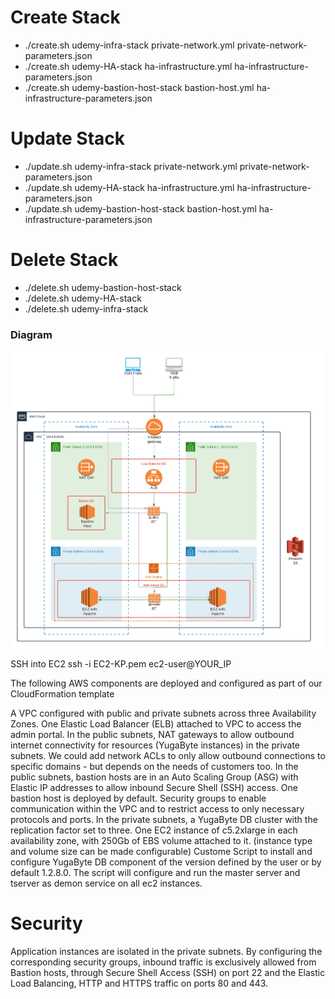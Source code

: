 # Create Stack
* ./create.sh udemy-infra-stack private-network.yml private-network-parameters.json
* ./create.sh udemy-HA-stack ha-infrastructure.yml ha-infrastructure-parameters.json
* ./create.sh udemy-bastion-host-stack bastion-host.yml ha-infrastructure-parameters.json

# Update Stack
* ./update.sh udemy-infra-stack private-network.yml private-network-parameters.json
* ./update.sh udemy-HA-stack ha-infrastructure.yml ha-infrastructure-parameters.json
* ./update.sh udemy-bastion-host-stack bastion-host.yml ha-infrastructure-parameters.json

# Delete Stack
* ./delete.sh udemy-bastion-host-stack
* ./delete.sh udemy-HA-stack
* ./delete.sh udemy-infra-stack


### Diagram
![Diagram](AWS-HA-Instrastructure-CF.png)


SSH into EC2
ssh -i EC2-KP.pem ec2-user@YOUR_IP

The following AWS components are deployed and configured as part of our CloudFormation template

A VPC configured with public and private subnets across three Availability Zones.
One Elastic Load Balancer (ELB) attached to VPC to access the admin portal.
In the public subnets, NAT gateways to allow outbound internet connectivity for resources (YugaByte instances) in the private subnets.
We could add network ACLs to only allow outbound connections to specific domains - but depends on the needs of customers too.
In the public subnets, bastion hosts are in an Auto Scaling Group (ASG) with Elastic IP addresses to allow inbound Secure Shell (SSH) access. One bastion host is deployed by default.
Security groups to enable communication within the VPC and to restrict access to only necessary protocols and ports.
In the private subnets, a YugaByte DB cluster with the replication factor set to three.
One EC2 instance of c5.2xlarge in each availability zone, with 250Gb of EBS volume attached to it. (instance type and volume size can be made configurable)
Custome Script to install and configure YugaByte DB component of the version defined by the user or by default 1.2.8.0. The script will configure and run the master server and tserver as demon service on all ec2 instances.

# Security
Application instances are isolated in the private subnets. By configuring the corresponding security groups, inbound traffic is exclusively allowed from Bastion hosts, through Secure Shell Access (SSH) on port 22 and the Elastic Load Balancing, HTTP and HTTPS traffic on ports 80 and 443. 